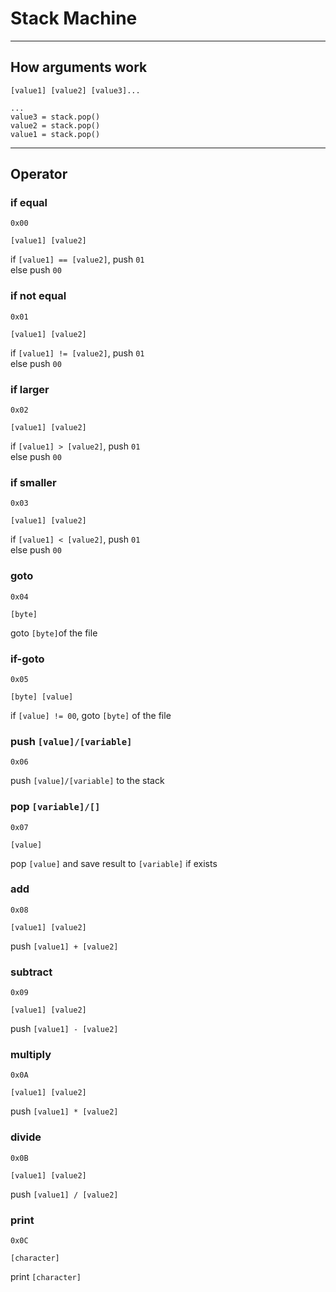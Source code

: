 # Stack Machine

---
## How arguments work

    [value1] [value2] [value3]...

    ...
    value3 = stack.pop()
    value2 = stack.pop()
    value1 = stack.pop()

-----

## Operator

### if equal

    0x00

    [value1] [value2]

if `[value1] == [value2]`, push `01`  
else push `00`


### if not equal

    0x01

    [value1] [value2]

if `[value1] != [value2]`, push `01`   
else push `00`

### if larger 

    0x02

    [value1] [value2]

if `[value1] > [value2]`, push `01`  
else push `00`


### if smaller

    0x03

    [value1] [value2]

if `[value1] < [value2]`, push `01`  
else push `00`

### goto

    0x04

    [byte]

goto `[byte]`of the file


### if-goto

    0x05

    [byte] [value]

if `[value] != 00`, goto `[byte]` of the file

### push `[value]/[variable]`

    0x06

push `[value]/[variable]` to the stack

### pop `[variable]/[]`

    0x07

    [value]

pop `[value]` and save result to `[variable]` if exists

### add

    0x08

    [value1] [value2]

push `[value1] + [value2]`

### subtract

    0x09

    [value1] [value2]

push `[value1] - [value2]`

### multiply

    0x0A

    [value1] [value2]

push `[value1] * [value2]`

### divide

    0x0B

    [value1] [value2]

push `[value1] / [value2]`

### print

    0x0C

    [character]

print `[character]`